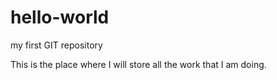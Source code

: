 # hello-world
my first GIT repository

This is the place where I will store all the work that I am doing.

